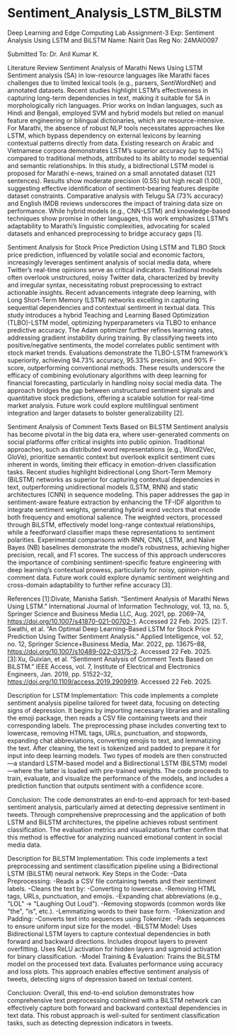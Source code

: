# Sentiment_Analysis_LSTM_BiLSTM
 Deep Learning and Edge Computing Lab Assignment-3
Exp: Sentiment Analysis Using LSTM and BiLSTM
Name: Nairit Das
Reg No: 24MAI0097

Submitted To: Dr. Anil Kumar K.



Literature Review
Sentiment Analysis of Marathi News Using LSTM
Sentiment analysis (SA) in low-resource languages like Marathi faces challenges due to limited lexical tools (e.g., parsers, SentiWordNet) and annotated datasets. Recent studies highlight LSTM’s effectiveness in capturing long-term dependencies in text, making it suitable for SA in morphologically rich languages. Prior works on Indian languages, such as Hindi and Bengali, employed SVM and hybrid models but relied on manual feature engineering or bilingual dictionaries, which are resource-intensive. For Marathi, the absence of robust NLP tools necessitates approaches like LSTM, which bypass dependency on external lexicons by learning contextual patterns directly from data. Existing research on Arabic and Vietnamese corpora demonstrates LSTM’s superior accuracy (up to 94%) compared to traditional methods, attributed to its ability to model sequential and semantic relationships. In this study, a bidirectional LSTM model is proposed for Marathi e-news, trained on a small annotated dataset (121 sentences). Results show moderate precision (0.55) but high recall (1.00), suggesting effective identification of sentiment-bearing features despite dataset constraints. Comparative analysis with Telugu SA (73% accuracy) and English IMDB reviews underscores the impact of training data size on performance. While hybrid models (e.g., CNN-LSTM) and knowledge-based techniques show promise in other languages, this work emphasizes LSTM’s adaptability to Marathi’s linguistic complexities, advocating for scaled datasets and enhanced preprocessing to bridge accuracy gaps [1].



Sentiment Analysis for Stock Price Prediction Using LSTM and TLBO
Stock price prediction, influenced by volatile social and economic factors, increasingly leverages sentiment analysis of social media data, where Twitter’s real-time opinions serve as critical indicators. Traditional models often overlook unstructured, noisy Twitter data, characterized by brevity and irregular syntax, necessitating robust preprocessing to extract actionable insights. Recent advancements integrate deep learning, with Long Short-Term Memory (LSTM) networks excelling in capturing sequential dependencies and contextual sentiment in textual data. This study introduces a hybrid Teaching and Learning Based Optimization (TLBO)-LSTM model, optimizing hyperparameters via TLBO to enhance predictive accuracy. The Adam optimizer further refines learning rates, addressing gradient instability during training. By classifying tweets into positive/negative sentiments, the model correlates public sentiment with stock market trends. Evaluations demonstrate the TLBO-LSTM framework’s superiority, achieving 94.73% accuracy, 95.33% precision, and 90% F-score, outperforming conventional methods. These results underscore the efficacy of combining evolutionary algorithms with deep learning for financial forecasting, particularly in handling noisy social media data. The approach bridges the gap between unstructured sentiment signals and quantitative stock predictions, offering a scalable solution for real-time market analysis. Future work could explore multilingual sentiment integration and larger datasets to bolster generalizability [2].


Sentiment Analysis of Comment Texts Based on BiLSTM
Sentiment analysis has become pivotal in the big data era, where user-generated comments on social platforms offer critical insights into public opinion. Traditional approaches, such as distributed word representations (e.g., Word2Vec, GloVe), prioritize semantic context but overlook explicit sentiment cues inherent in words, limiting their efficacy in emotion-driven classification tasks. Recent studies highlight bidirectional Long Short-Term Memory (BiLSTM) networks as superior for capturing contextual dependencies in text, outperforming unidirectional models (LSTM, RNN) and static architectures (CNN) in sequence modeling. This paper addresses the gap in sentiment-aware feature extraction by enhancing the TF-IDF algorithm to integrate sentiment weights, generating hybrid word vectors that encode both frequency and emotional salience. The weighted vectors, processed through BiLSTM, effectively model long-range contextual relationships, while a feedforward classifier maps these representations to sentiment polarities. Experimental comparisons with RNN, CNN, LSTM, and Naïve Bayes (NB) baselines demonstrate the model’s robustness, achieving higher precision, recall, and F1 scores. The success of this approach underscores the importance of combining sentiment-specific feature engineering with deep learning’s contextual prowess, particularly for noisy, opinion-rich comment data. Future work could explore dynamic sentiment weighting and cross-domain adaptability to further refine accuracy [3].





References
[1]:Divate, Manisha Satish. “Sentiment Analysis of Marathi News Using LSTM.” International Journal of Information Technology, vol. 13, no. 5, Springer Science and Business Media LLC, Aug. 2021, pp. 2069–74, https://doi.org/10.1007/s41870-021-00702-1. Accessed 22 Feb. 2025.
‌[2]:T. Swathi, et al. “An Optimal Deep Learning-Based LSTM for Stock Price Prediction Using Twitter Sentiment Analysis.” Applied Intelligence, vol. 52, no. 12, Springer Science+Business Media, Mar. 2022, pp. 13675–88, https://doi.org/10.1007/s10489-022-03175-2. Accessed 22 Feb. 2025.
[3]:Xu, Guixian, et al. “Sentiment Analysis of Comment Texts Based on BiLSTM.” IEEE Access, vol. 7, Institute of Electrical and Electronics Engineers, Jan. 2019, pp. 51522–32, https://doi.org/10.1109/access.2019.2909919. Accessed 22 Feb. 2025.
‌

Description for LSTM Implementation:
This code implements a complete sentiment analysis pipeline tailored for tweet data, focusing on detecting signs of depression. It begins by importing necessary libraries and installing the emoji package, then reads a CSV file containing tweets and their corresponding labels. The preprocessing phase includes converting text to lowercase, removing HTML tags, URLs, punctuation, and stopwords, expanding chat abbreviations, converting emojis to text, and lemmatizing the text. After cleaning, the text is tokenized and padded to prepare it for input into deep learning models. Two types of models are then constructed—a standard LSTM-based model and a Bidirectional LSTM (BiLSTM) model—where the latter is loaded with pre-trained weights. The code proceeds to train, evaluate, and visualize the performance of the models, and includes a prediction function that outputs sentiment with a confidence score.

Conclusion:
The code demonstrates an end-to-end approach for text-based sentiment analysis, particularly aimed at detecting depressive sentiment in tweets. Through comprehensive preprocessing and the application of both LSTM and BiLSTM architectures, the pipeline achieves robust sentiment classification. The evaluation metrics and visualizations further confirm that this method is effective for analyzing nuanced emotional content in social media data.

Description for BiLSTM Implementation:
This code implements a text preprocessing and sentiment classification pipeline using a Bidirectional LSTM (BiLSTM) neural network.
Key Steps in the Code:
 -Data Preprocessing:
 -Reads a CSV file containing tweets and their sentiment labels.
 -Cleans the text by:
 -Converting to lowercase.
 -Removing HTML tags, URLs, punctuation, and emojis.
 -Expanding chat abbreviations (e.g., "LOL" → "Laughing Out Loud").
 -Removing stopwords (common words like "the", "is", etc.).
 -Lemmatizing words to their base form.
 -Tokenization and Padding:
 -Converts text into sequences using Tokenizer.
 -Pads sequences to ensure uniform input size for the model.
 -BiLSTM Model:
   Uses Bidirectional LSTM layers to capture contextual dependencies in both forward and backward directions.
   Includes dropout layers to prevent overfitting.
   Uses ReLU activation for hidden layers and sigmoid activation for binary classification.
 -Model Training & Evaluation:
   Trains the BiLSTM model on the processed text data.
   Evaluates performance using accuracy and loss plots.
  This approach enables effective sentiment analysis of tweets, detecting signs of depression based on textual content.

Conclusion:
Overall, this end-to-end solution demonstrates how comprehensive text preprocessing combined with a BiLSTM network can effectively capture both forward and backward contextual dependencies in text data. This robust approach is well-suited for sentiment classification tasks, such as detecting depression indicators in tweets.










